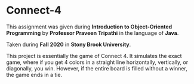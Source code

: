# Connect-4
This assignment was given during **Introduction to Object-Oriented Programming** by **Professor Praveen Tripathi** in the language of **Java**.

Taken during **Fall 2020** in **Stony Brook University**.

This project is essentially the game of Connect 4. It simulates the exact game, where if you get 4 colors in a straight line horizontally, vertically, or diagonally, you win. However, if the entire board is filled without a winner, the game ends in a tie.

